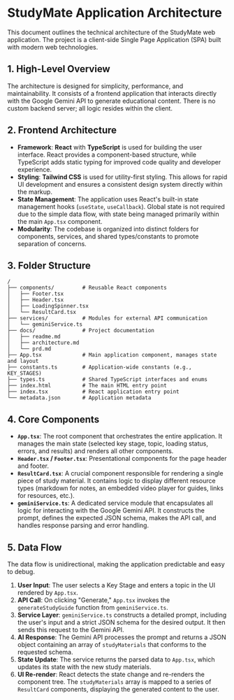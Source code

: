 # StudyMate Application Architecture

This document outlines the technical architecture of the StudyMate web application. The project is a client-side Single Page Application (SPA) built with modern web technologies.

## 1. High-Level Overview

The architecture is designed for simplicity, performance, and maintainability. It consists of a frontend application that interacts directly with the Google Gemini API to generate educational content. There is no custom backend server; all logic resides within the client.

## 2. Frontend Architecture

- **Framework**: **React** with **TypeScript** is used for building the user interface. React provides a component-based structure, while TypeScript adds static typing for improved code quality and developer experience.
- **Styling**: **Tailwind CSS** is used for utility-first styling. This allows for rapid UI development and ensures a consistent design system directly within the markup.
- **State Management**: The application uses React's built-in state management hooks (`useState`, `useCallback`). Global state is not required due to the simple data flow, with state being managed primarily within the main `App.tsx` component.
- **Modularity**: The codebase is organized into distinct folders for components, services, and shared types/constants to promote separation of concerns.

## 3. Folder Structure

```
/
├── components/         # Reusable React components
│   ├── Footer.tsx
│   ├── Header.tsx
│   ├── LoadingSpinner.tsx
│   └── ResultCard.tsx
├── services/           # Modules for external API communication
│   └── geminiService.ts
├── docs/               # Project documentation
│   ├── readme.md
│   ├── architecture.md
│   └── prd.md
├── App.tsx             # Main application component, manages state and layout
├── constants.ts        # Application-wide constants (e.g., KEY_STAGES)
├── types.ts            # Shared TypeScript interfaces and enums
├── index.html          # The main HTML entry point
├── index.tsx           # React application entry point
└── metadata.json       # Application metadata
```

## 4. Core Components

- **`App.tsx`**: The root component that orchestrates the entire application. It manages the main state (selected key stage, topic, loading status, errors, and results) and renders all other components.
- **`Header.tsx` / `Footer.tsx`**: Presentational components for the page header and footer.
- **`ResultCard.tsx`**: A crucial component responsible for rendering a single piece of study material. It contains logic to display different resource types (markdown for notes, an embedded video player for guides, links for resources, etc.).
- **`geminiService.ts`**: A dedicated service module that encapsulates all logic for interacting with the Google Gemini API. It constructs the prompt, defines the expected JSON schema, makes the API call, and handles response parsing and error handling.

## 5. Data Flow

The data flow is unidirectional, making the application predictable and easy to debug.

1.  **User Input**: The user selects a Key Stage and enters a topic in the UI rendered by `App.tsx`.
2.  **API Call**: On clicking "Generate," `App.tsx` invokes the `generateStudyGuide` function from `geminiService.ts`.
3.  **Service Layer**: `geminiService.ts` constructs a detailed prompt, including the user's input and a strict JSON schema for the desired output. It then sends this request to the Gemini API.
4.  **AI Response**: The Gemini API processes the prompt and returns a JSON object containing an array of `studyMaterials` that conforms to the requested schema.
5.  **State Update**: The service returns the parsed data to `App.tsx`, which updates its state with the new study materials.
6.  **UI Re-render**: React detects the state change and re-renders the component tree. The `studyMaterials` array is mapped to a series of `ResultCard` components, displaying the generated content to the user.
